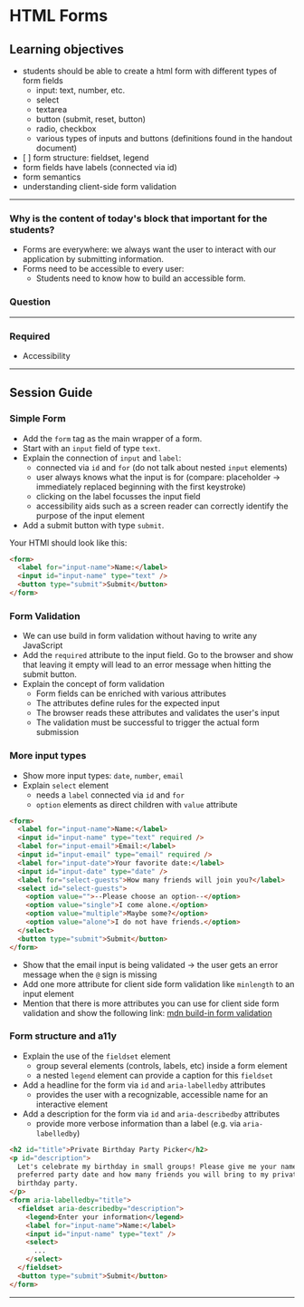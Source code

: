 # HTML Forms

## Learning objectives

- students should be able to create a html form with different types of form fields
  - input: text, number, etc.
  - select
  - textarea
  - button (submit, reset, button)
  - radio, checkbox
  - various types of inputs and buttons (definitions found in the handout document)
- [ ] form structure: fieldset, legend
- form fields have labels (connected via id)
- form semantics
- understanding client-side form validation

---

### Why is the content of today's block that important for the students?

- Forms are everywhere: we always want the user to interact with our application by submitting
  information.
- Forms need to be accessible to every user:
  - Students need to know how to build an accessible form.

### Question

---

### Required

- Accessibility

---

## Session Guide

### Simple Form

- Add the `form` tag as the main wrapper of a form.
- Start with an `input` field of type `text`.
- Explain the connection of `input` and `label`:
  - connected via `id` and `for` (do not talk about nested `input` elements)
  - user always knows what the input is for (compare: placeholder -> immediately replaced beginning
    with the first keystroke)
  - clicking on the label focusses the input field
  - accessibility aids such as a screen reader can correctly identify the purpose of the input
    element
- Add a submit button with type `submit`.

Your HTMl should look like this:

```html
<form>
  <label for="input-name">Name:</label>
  <input id="input-name" type="text" />
  <button type="submit">Submit</button>
</form>
```

### Form Validation

- We can use build in form validation without having to write any JavaScript
- Add the `required` attribute to the input field. Go to the browser and show that leaving it empty will lead to an error message when hitting the submit button.
- Explain the concept of form validation
  - Form fields can be enriched with various attributes
  - The attributes define rules for the expected input
  - The browser reads these attributes and validates the user's input
  - The validation must be successful to trigger the actual form submission

### More input types

- Show more input types: `date`, `number`, `email`
- Explain `select` element
  - needs a `label` connected via `id` and `for`
  - `option` elements as direct children with `value` attribute

```html
<form>
  <label for="input-name">Name:</label>
  <input id="input-name" type="text" required />
  <label for="input-email">Email:</label>
  <input id="input-email" type="email" required />
  <label for="input-date">Your favorite date:</label>
  <input id="input-date" type="date" />
  <label for="select-guests">How many friends will join you?</label>
  <select id="select-guests">
    <option value="">--Please choose an option--</option>
    <option value="single">I come alone.</option>
    <option value="multiple">Maybe some?</option>
    <option value="alone">I do not have friends.</option>
  </select>
  <button type="submit">Submit</button>
</form>
```

- Show that the email input is being validated → the user gets an error message when the `@` sign is missing
- Add one more attribute for client side form validation like `minlength` to an input element
- Mention that there is more attributes you can use for client side form validation and show the following link: [mdn build-in form validation](https://developer.mozilla.org/en-US/docs/Learn/Forms/Form_validation#using_built-in_form_validation)

### Form structure and a11y

- Explain the use of the `fieldset` element
  - group several elements (controls, labels, etc) inside a form element
  - a nested `legend` element can provide a caption for this `fieldset`
- Add a headline for the form via `id` and `aria-labelledby` attributes
  - provides the user with a recognizable, accessible name for an interactive element
- Add a description for the form via `id` and `aria-describedby` attributes
  - provide more verbose information than a label (e.g. via `aria-labelledby`)

```html
<h2 id="title">Private Birthday Party Picker</h2>
<p id="description">
  Let's celebrate my birthday in small groups! Please give me your name, your
  preferred party date and how many friends you will bring to my private
  birthday party.
</p>
<form aria-labelledby="title">
  <fieldset aria-describedby="description">
    <legend>Enter your information</legend>
    <label for="input-name">Name:</label>
    <input id="input-name" type="text" />
    <select>
      ...
    </select>
  </fieldset>
  <button type="submit">Submit</button>
</form>
```

---
